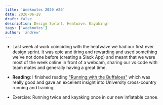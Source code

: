 ```yaml
---
title: 'Weeknotes 2020 #26'
date: 2020-06-28
draft: false
description: Design Sprint. Heatwave. Kayaking!
tags: ['weeknotes']
author: 'andrew'
---
```


-   Last week at work coinciding with the heatwave we had our first ever design sprint. It was epic and tiring and rewarding and used something we've not done before (creating a Slack App) and meant that we were most of the week online in front of a webcam, sharing our vs code with team mates and generally having a great time.

*   **Reading**: I finished reading ["Running with the Buffaloes"](https://www.amazon.co.uk/dp/B004HD49Q2/ref=pe_385721_48721101_TE_M1DP) which was really good and gave an excellent insight into University cross-country running and training.

*   Exercise: Running twice and kayaking once in our new inflatable canoe.

